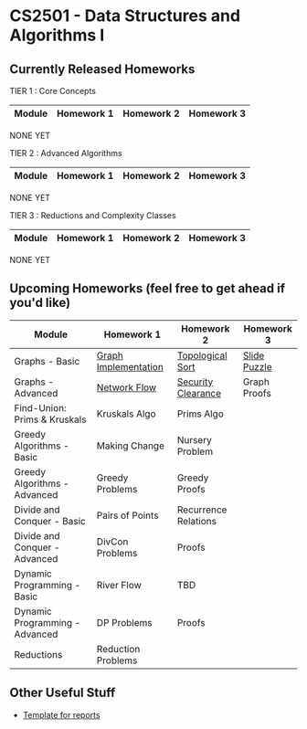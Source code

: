 CS2501 - Data Structures and Algorithms I
===============================

<a name="introduction"></a>Currently Released Homeworks
--------------------------------------- 

TIER 1 : Core Concepts

| Module | Homework 1 | Homework 2 | Homework 3 |
|--------------|------------------|------------------|------------------|

NONE YET

TIER 2 : Advanced Algorithms

| Module | Homework 1 | Homework 2 | Homework 3 |
|--------------|------------------|------------------|------------------|

NONE YET

TIER 3 : Reductions and Complexity Classes

| Module | Homework 1 | Homework 2 | Homework 3 |
|--------------|------------------|------------------|------------------|

NONE YET





<a name="other"></a>Upcoming Homeworks (feel free to get ahead if you'd like)
---------------------------------------

| Module | Homework 1 | Homework 2 | Homework 3 | 
|--------------|------------------|------------------|------------------|
| Graphs - Basic  | <a href="./graphs-basic/graphs-basic-01.pdf">Graph Implementation</a> | <a href="./graphs-basic/tasks.pdf">Topological Sort</a> | <a href="./graphs-basic/slidepuzzle.pdf">Slide Puzzle</a> | 
| Graphs - Advanced | <a href="./graphs-advanced/scheduling.pdf">Network Flow</a> | <a href="./graphs-advanced/securityClearance.pdf">Security Clearance</a> | Graph Proofs |
| Find-Union: Prims & Kruskals | Kruskals Algo | Prims Algo | |
| Greedy Algorithms - Basic  | Making Change | Nursery Problem | |
| Greedy Algorithms - Advanced | Greedy Problems | Greedy Proofs | |
| Divide and Conquer - Basic  | Pairs of Points | Recurrence Relations | |
| Divide and Conquer - Advanced  | DivCon Problems | Proofs | | 
| Dynamic Programming - Basic  | River Flow | TBD | | 
| Dynamic Programming - Advanced | DP Problems | Proofs | |
| Reductions  | Reduction Problems | | |

<a name="other"></a>Other Useful Stuff
---------------------------------------

- [Template for reports](./WordPaperTemplate.zip) 
